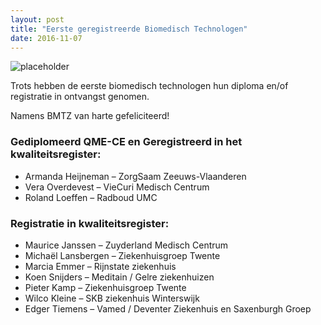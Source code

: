 ```yaml
---
layout: post
title: "Eerste geregistreerde Biomedisch Technologen"
date: 2016-11-07
---
```


![placeholder](https://wjoachim.github.io/public/post/images/2016-11-07-eerste-geregistreerde-biomedische-technologen/smpe-event.jpg "Large example image")


Trots hebben de eerste biomedisch technologen hun diploma en/of registratie in ontvangst genomen.

Namens BMTZ van harte gefeliciteerd!

### Gediplomeerd QME-CE en Geregistreerd in het kwaliteitsregister:
* Armanda Heijneman –  ZorgSaam Zeeuws-Vlaanderen
* Vera Overdevest  – VieCuri Medisch Centrum
* Roland Loeffen  – Radboud UMC

### Registratie in kwaliteitsregister:

* Maurice Janssen  – Zuyderland Medisch Centrum
* Michaël Lansbergen –  Ziekenhuisgroep Twente
* Marcia Emmer  – Rijnstate ziekenhuis
* Koen Snijders  – Meditain / Gelre ziekenhuizen
* Pieter Kamp  – Ziekenhuisgroep Twente
* Wilco Kleine – SKB ziekenhuis Winterswijk
* Edger Tiemens  – Vamed / Deventer Ziekenhuis en Saxenburgh Groep
